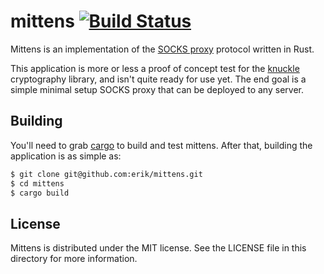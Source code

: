 # mittens [![Build Status](https://travis-ci.org/erik/mittens.svg?branch=master)](https://travis-ci.org/erik/mittens)

Mittens is an implementation of the
[SOCKS proxy](http://en.wikipedia.org/wiki/SOCKS) protocol written in Rust.

This application is more or less a proof of concept test for the
[knuckle](https://github.com/erik/knuckle) cryptography library, and isn't
quite ready for use yet. The end goal is a simple minimal setup SOCKS proxy
that can be deployed to any server.

## Building

You'll need to grab [cargo](http://crates.io) to build and test mittens. After that,
building the application is as simple as:

```bash
$ git clone git@github.com:erik/mittens.git
$ cd mittens
$ cargo build
```

## License

Mittens is distributed under the MIT license. See the LICENSE file in this
directory for more information.

